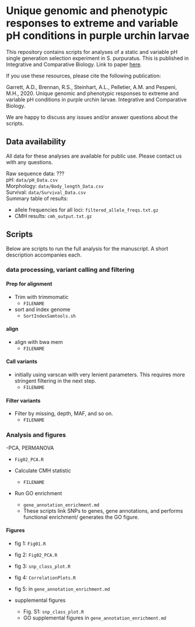 # Unique genomic and phenotypic responses to extreme and variable pH conditions in purple urchin larvae

This repository contains scripts for analyses of a static and variable pH single generation selection experiment in S. purpuratus. This is published in Integrative and Comparative Biology. Link to paper [here](https://doi.org/10.1093/icb/icaa072).

If you use these resources, please cite the following publication:

Garrett, A.D., Brennan, R.S., Steinhart, A.L., Pelletier, A.M. and Pespeni, M.H., 2020. Unique genomic and phenotypic responses to extreme and variable pH conditions in purple urchin larvae. Integrative and Comparative Biology.

We are happy to discuss any issues and/or answer questions about the scripts.


## Data availability

All data for these analyses are available for public use. Please contact us with any questions.

Raw sequence data: ???  
pH: `data/pH_Data.csv`  
Morphology: `data/Body_length_Data.csv`  
Survival: `data/Survival_Data.csv`  
Summary table of results:  
- allele frequencies for all loci: `filtered_allele_freqs.txt.gz`  
- CMH results: `cmh_output.txt.gz`  

## Scripts

Below are scripts to run the full analysis for the manuscript. A short description accompanies each.

### data processing, variant calling and filtering

#### Prep for alignment

- Trim with trimmomatic
    - `FILENAME`
- sort and index genome
    - `SortIndexSamtools.sh`

#### align

- align with bwa mem
    - `FILENAME`

#### Call variants

- initially using varscan with very lenient parameters. This requires more stringent filtering in the next step.
    - `FILENAME`

#### Filter variants

- Filter by missing, depth, MAF, and so on.
    - `FILENAME`

### Analysis and figures

-PCA, PERMANOVA
  - `Fig02_PCA.R`

- Calculate CMH statistic
    - `FILENAME`

- Run GO enrichment
  - `gene_annotation_enrichment.md`
  - These scripts link SNPs to genes, gene annotations, and performs functional enrichment/ generates the GO figure.

#### Figures

- fig 1: `Fig01.R`
- fig 2: `Fig02_PCA.R`
- fig 3: `snp_class_plot.R`
- fig 4: `CorrelationPlots.R`
- fig 5: in `gene_annotation_enrichment.md`

- supplemental figures
  - Fig. S1: `snp_class_plot.R`
  - GO supplemental figures in `gene_annotation_enrichment.md`

